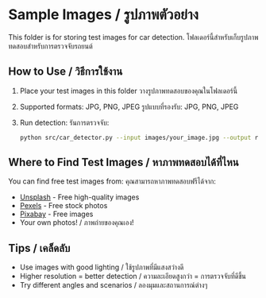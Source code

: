 # Sample Images / รูปภาพตัวอย่าง

This folder is for storing test images for car detection.
โฟลเดอร์นี้สำหรับเก็บรูปภาพทดสอบสำหรับการตรวจจับรถยนต์

## How to Use / วิธีการใช้งาน

1. Place your test images in this folder
   วางรูปภาพทดสอบของคุณในโฟลเดอร์นี้

2. Supported formats: JPG, PNG, JPEG
   รูปแบบที่รองรับ: JPG, PNG, JPEG

3. Run detection:
   รันการตรวจจับ:
   ```bash
   python src/car_detector.py --input images/your_image.jpg --output result.jpg
   ```

## Where to Find Test Images / หาภาพทดสอบได้ที่ไหน

You can find free test images from:
คุณสามารถหาภาพทดสอบฟรีได้จาก:

- [Unsplash](https://unsplash.com/s/photos/cars-traffic) - Free high-quality images
- [Pexels](https://www.pexels.com/search/traffic/) - Free stock photos
- [Pixabay](https://pixabay.com/images/search/cars/) - Free images
- Your own photos! / ภาพถ่ายของคุณเอง!

## Tips / เคล็ดลับ

- Use images with good lighting / ใช้รูปภาพที่มีแสงสว่างดี
- Higher resolution = better detection / ความละเอียดสูงกว่า = การตรวจจับที่ดีขึ้น
- Try different angles and scenarios / ลองมุมและสถานการณ์ต่างๆ
